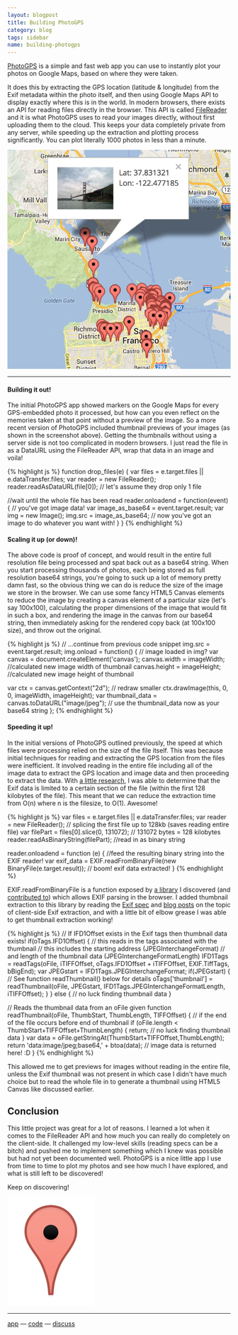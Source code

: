 ```yaml
---
layout: blogpost
title: Building PhotoGPS
category: blog
tags: sidebar
name: building-photogps
---
```


[PhotoGPS][app] is a simple and fast web app you can use to instantly plot your photos on Google Maps, based on where they were taken.

It does this by extracting the GPS location (latitude & longitude) from the Exif metadata within the photo itself, and then using Google Maps API to display exactly where this is in the world. In modern browsers, there exists an API for reading files directly in the browser. This API is called [FileReader][api] and it is what PhotoGPS uses to read your images directly, without first uploading them to the cloud. This keeps your data completely private from any server, while speeding up the extraction and plotting process significantly. You can plot literally 1000 photos in less than a minute.

![PhotoGPS][pic]

- - -

#### Building it out!

The initial PhotoGPS app showed markers on the Google Maps for every GPS-embedded photo it processed, but how can you even reflect on the memories taken at that point without a preview of the image. So a more recent version of PhotoGPS included thumbnail previews of your images (as shown in the screenshot above). Getting the thumbnails without using a server side is not too complicated in modern browsers. I just read the file in as a DataURL using the FileReader API, wrap that data in an image and voila!

{% highlight js %}
function drop_files(e) {
  var files = e.target.files || e.dataTransfer.files;
  var reader = new FileReader();
  reader.readAsDataURL(file[0]); // let's assume they drop only 1 file

  //wait until the whole file has been read
  reader.onloadend = function(event) {
    // you've got image data!
    var image_as_base64 = event.target.result;
    var img = new Image();
    img.src = image_as_base64;
    // now you've got an image to do whatever you want with!
  }
}
{% endhighlight %}

#### Scaling it up (or down)!

The above code is proof of concept, and would result in the entire full resolution file being processed and spat back out as a base64 string. When you start processing thousands of photos, each being stored as full resolution base64 strings, you're going to suck up a lot of memory pretty damn fast, so the obvious thing we can do is reduce the size of the image we store in the browser. We can use some fancy HTML5 Canvas elements to reduce the image by creating a canvas element of a particular size (let's say 100x100), calculating the proper dimensions of the image that would fit in such a box, and rendering the image in the canvas from our base64 string, then immediately asking for the rendered copy back (at 100x100 size), and throw out the original.

{% highlight js %}
// ...continue from previous code snippet
img.src = event.target.result;
img.onload = function() { // image loaded in img?
  var canvas = document.createElement('canvas');
  canvas.width = imageWidth; //calculated new image width of thumbnail
  canvas.height = imageHeight; //calculated new image height of thumbnail

  var ctx = canvas.getContext("2d");
  // redraw smaller
  ctx.drawImage(this, 0, 0, imageWidth, imageHeight);
  var thumbnail_data = canvas.toDataURL("image/jpeg");
  // use the thumbnail_data now as your base64 string
};
{% endhighlight %}

#### Speeding it up!

In the initial versions of PhotoGPS outlined previously, the speed at which files were processing relied on the size of the file itself. This was because initial techniques for reading and extracting the GPS location from the files were inefficient. It involved reading in the entire file including all of the image data to extract the GPS location and image data and then proceeding to extract the data. With [a little research][flickrblogpost], I was able to determine that the Exif data is limited to a certain section of the file (within the first 128 kilobytes of the file). This meant that we can reduce the extraction time from O(n) where n is the filesize, to O(1). Awesome!

{% highlight js %}
var files = e.target.files || e.dataTransfer.files;
var reader = new FileReader();
// splicing the first file up to 128kb (saves reading entire file)
var filePart = files[0].slice(0, 131072); // 131072 bytes = 128 kilobytes
reader.readAsBinaryString(filePart); //read in as binary string

reader.onloadend = function (e) {
  //feed the resulting binary string into the EXIF reader!
  var exif_data = EXIF.readFromBinaryFile(new BinaryFile(e.target.result));
  // boom! exif data extracted!
}
{% endhighlight %}

EXIF.readFromBinaryFile is a function exposed by [a library][exifjsgithub] I discovered (and [contributed to][exifjshist]) which allows EXIF parsing in the browser. I added thumbnail extraction to this library by reading the [Exif spec][spec] and [blog posts][flickrblogpost] on the topic of client-side Exif extraction, and with a little bit of elbow grease I was able to get thumbnail extraction working!

{% highlight js %}
// If IFD1Offset exists in the Exif tags then thumbnail data exists!
if(oTags.IFD1Offset) {
  // this reads in the tags associated with the thumbnail
  // this includes the starting address (JPEGInterchangeFormat)
  // and length of the thumbnail data (JPEGInterchangeFormatLength)
  IFD1Tags = readTags(oFile, iTIFFOffset,
      oTags.IFD1Offset + iTIFFOffset, EXIF.TiffTags, bBigEnd);
  var JPEGstart = IFD1Tags.JPEGInterchangeFormat;
  if(JPEGstart) {
      // See function readThumbnail() below for details
      oTags['thumbnail'] = readThumbnail(oFile, JPEGstart,
          IFD1Tags.JPEGInterchangeFormatLength, iTIFFOffset);
  }
}
else {
  // no luck finding thumbnail data
}

// Reads the thumbnail data from an oFile given
function readThumbnail(oFile, ThumbStart, ThumbLength, TIFFOffset) {
  // if the end of the file occurs before end of thumbnail
  if (oFile.length < ThumbStart+TIFFOffset+ThumbLength) {
    return; // no luck finding thumbnail data
  }
  var data = oFile.getStringAt(ThumbStart+TIFFOffset,ThumbLength);
  return 'data:image/jpeg;base64,' + btoa(data);
  // image data is returned here! :D
}
{% endhighlight %}

This allowed me to get previews for images without reading in the entire file, unless the Exif thumbnail was not present in which case I didn't have much choice but to read the whole file in to generate a thumbnail using HTML5 Canvas like discussed earlier.

## Conclusion

This little project was great for a lot of reasons. I learned a lot when it comes to the FileReader API and how much you can really do completely on the client-side. It challenged my low-level skills (reading specs can be a bitch) and pushed me to implement something which I knew was possible but had not yet been documented well. PhotoGPS is a nice little app I use from time to time to plot my photos and see how much I have explored, and what is still left to be discovered!

Keep on discovering!

![Pin][pinpic]

- - -

[app][app] &mdash; [code][code] &mdash; [discuss][hn]

[app]: http://ryanseys.com/photogps
[code]: https://github.com/ryanseys/photogps
[api]: https://developer.mozilla.org/en-US/docs/Web/API/FileReader
[dnd]: http://www.html5rocks.com/en/tutorials/dnd/basics/
[exifjs]: https://github.com/ryanseys/photogps/blob/master/js/exif.js
[exifjsgithub]: https://github.com/jseidelin/exif-js
[exifjshist]: https://github.com/ryanseys/photogps/commits/master/js/exif.js
[spec]: http://www.exif.org/Exif2-2.PDF
[flickrblogpost]: http://code.flickr.net/2012/06/01/parsing-exif-client-side-using-javascript-2/
[pic]: /img/photogps.png
[pinpic]: /img/pin.png
[hn]: https://news.ycombinator.com/item?id=6039888
